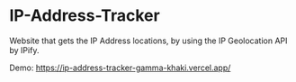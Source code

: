 # IP-Address-Tracker
Website that gets the IP Address locations, by using the IP Geolocation API by IPify.

Demo: https://ip-address-tracker-gamma-khaki.vercel.app/


